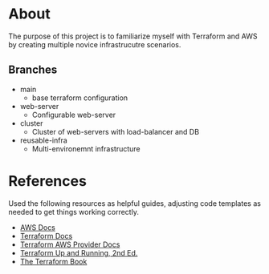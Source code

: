 # About
The purpose of this project is to familiarize myself with Terraform and AWS by creating multiple novice infrastrucutre scenarios.

## Branches
* main
    * base terraform configuration
* web-server
    * Configurable web-server
* cluster
    * Cluster of web-servers with load-balancer and DB
* reusable-infra
    * Multi-environemnt infrastructure

# References
Used the following resources as helpful guides, adjusting code templates as needed to get things working correctly.

* [AWS Docs](https://docs.aws.amazon.com/)
* [Terraform Docs](https://www.terraform.io/docs/index.html)
* [Terraform AWS Provider Docs](https://registry.terraform.io/providers/hashicorp/aws/latest/docs)
* [Terraform Up and Running, 2nd Ed.](https://www.oreilly.com/library/view/terraform-up/9781492046899/)
* [The Terraform Book](https://terraformbook.com/)